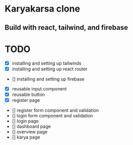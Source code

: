 # Karyakarsa clone
## Build with react, tailwind, and firebase
# TODO
- [x] installing and setting up tailwinds
- [x] installing and setting up react router
- [] installing and setting up firebase
- [x] reusable input component
- [x] reusable button
- [x] register page
- [] register form component and validation
- [] login form component and validation
- [] login page
- [] dashboard page
- [] overview page
- [] karya page